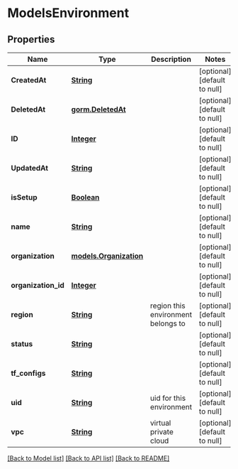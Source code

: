 # ModelsEnvironment
## Properties

Name | Type | Description | Notes
------------ | ------------- | ------------- | -------------
**CreatedAt** | [**String**](string.md) |  | [optional] [default to null]
**DeletedAt** | [**gorm.DeletedAt**](gorm.DeletedAt.md) |  | [optional] [default to null]
**ID** | [**Integer**](integer.md) |  | [optional] [default to null]
**UpdatedAt** | [**String**](string.md) |  | [optional] [default to null]
**isSetup** | [**Boolean**](boolean.md) |  | [optional] [default to null]
**name** | [**String**](string.md) |  | [optional] [default to null]
**organization** | [**models.Organization**](models.Organization.md) |  | [optional] [default to null]
**organization\_id** | [**Integer**](integer.md) |  | [optional] [default to null]
**region** | [**String**](string.md) | region this environment belongs to | [optional] [default to null]
**status** | [**String**](string.md) |  | [optional] [default to null]
**tf\_configs** | [**String**](string.md) |  | [optional] [default to null]
**uid** | [**String**](string.md) | uid for this environment | [optional] [default to null]
**vpc** | [**String**](string.md) | virtual private cloud | [optional] [default to null]

[[Back to Model list]](../README.md#documentation-for-models) [[Back to API list]](../README.md#documentation-for-api-endpoints) [[Back to README]](../README.md)

